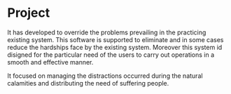 # Project
It has developed to override the problems prevailing in the practicing existing system. This software is supported to eliminate and in some cases reduce the hardships face by the existing system. Moreover this system id disigned for the particular need of the users to carry out operations in a smooth and effective manner.

It focused on managing the distractions occurred  during the natural calamities and distributing the need of suffering people.
